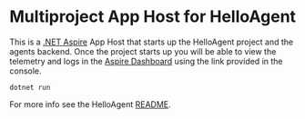 # Multiproject App Host for HelloAgent

This is a [.NET Aspire](https://learn.microsoft.com/en-us/dotnet/aspire/get-started/aspire-overview) App Host that starts up the HelloAgent project and the agents backend. Once the project starts up you will be able to view the telemetry and logs in the [Aspire Dashboard](https://learn.microsoft.com/en-us/dotnet/aspire/get-started/aspire-dashboard) using the link provided in the console.

```shell
dotnet run
```

For more info see the HelloAgent [README](../HelloAgent/README.md).
